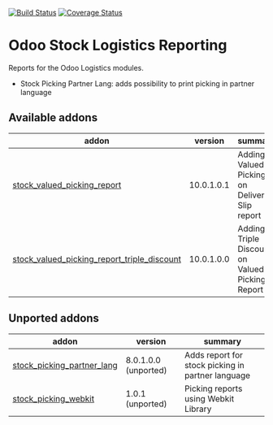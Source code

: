 [![Build Status](https://travis-ci.org/OCA/stock-logistics-reporting.svg?branch=10.0)](https://travis-ci.org/OCA/stock-logistics-reporting)
[![Coverage Status](https://coveralls.io/repos/OCA/stock-logistics-reporting/badge.png?branch=10.0)](https://coveralls.io/r/OCA/stock-logistics-reporting?branch=10.0)

Odoo Stock Logistics Reporting
==============================

Reports for the Odoo Logistics modules.

 - Stock Picking Partner Lang: adds possibility to print picking in partner language

[//]: # (addons)

Available addons
----------------
addon | version | summary
--- | --- | ---
[stock_valued_picking_report](stock_valued_picking_report/) | 10.0.1.0.1 | Adding Valued Picking on Delivery Slip report
[stock_valued_picking_report_triple_discount](stock_valued_picking_report_triple_discount/) | 10.0.1.0.0 | Adding Triple Discount on Valued Picking Report


Unported addons
---------------
addon | version | summary
--- | --- | ---
[stock_picking_partner_lang](stock_picking_partner_lang/) | 8.0.1.0.0 (unported) | Adds report for stock picking in partner language
[stock_picking_webkit](stock_picking_webkit/) | 1.0.1 (unported) | Picking reports using Webkit Library

[//]: # (end addons)

